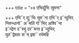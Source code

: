 +++
title = "०४ एभिर्द्युभिः सुमना"

+++
एभि᳓र् द्यु᳓भिः सुम᳓ना एभि᳓र् इ᳓न्दुभिर्  
निरुन्धानो᳓ अ᳓मतिं गो᳓भिर् अश्वि᳓ना  
इ᳓न्द्रेण द᳓स्युं दर᳓यन्त इ᳓न्दुभिर्  
युत᳓द्वेषसः स᳓म् इषा᳓ रभेमहि